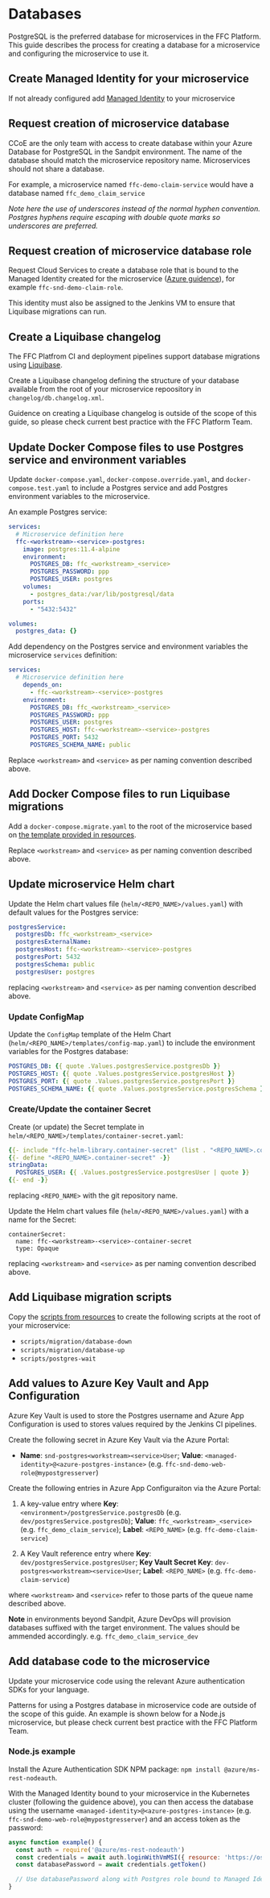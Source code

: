 # Databases

PostgreSQL is the preferred database for microservices in the FFC Platform.  This guide describes the process for creating a database for a microservice and configuring the microservice to use it.

## Create Managed Identity for your microservice

If not already configured add [Managed Identity](identity.md) to your microservice

## Request creation of microservice database
CCoE are the only team with access to create database within your Azure Database for PostgreSQL in the Sandpit environment.  The name of the database should match the microservice repository name.  Microservices should not share a database.

For example, a microservice named `ffc-demo-claim-service` would have a database named `ffc_demo_claim_service`

*Note here the use of underscores instead of the normal hyphen convention. Postgres hyphens require escaping with double quote marks so underscores are preferred.*

## Request creation of microservice database role

Request Cloud Services to create a database role that is bound to the Managed Identity created for the microservice ([Azure guidence](https://docs.microsoft.com/en-us/azure/postgresql/howto-connect-with-managed-identity#creating-a-postgresql-user-for-your-managed-identity)), for example `ffc-snd-demo-claim-role`.

This identity must also be assigned to the Jenkins VM to ensure that Liquibase migrations can run.

## Create a Liquibase changelog

The FFC Platfrom CI and deployment pipelines support database migrations using [Liquibase](https://www.liquibase.org/).

Create a Liquibase changelog defining the structure of your database available from the root of your microservice repoository in `changelog/db.changelog.xml`.

Guidence on creating a Liquibase changelog is outside of the scope of this guide, so please check current best practice with the FFC Platform Team.

## Update Docker Compose files to use Postgres service and environment variables

Update `docker-compose.yaml`, `docker-compose.override.yaml`, and `docker-compose.test.yaml` to include a Postgres service and add Postgres environment variables to the microservice.

An example Postgres service:

```yaml
services:
  # Microservice definition here
  ffc-<workstream>-<service>-postgres:
    image: postgres:11.4-alpine
    environment:
      POSTGRES_DB: ffc_<workstream>_<service>
      POSTGRES_PASSWORD: ppp
      POSTGRES_USER: postgres
    volumes:
      - postgres_data:/var/lib/postgresql/data
    ports:
      - "5432:5432"

volumes:
  postgres_data: {}
```

Add dependency on the Postgres service and environment variables the microservice `services` definition:

```yaml
services:
  # Microservice definition here
    depends_on:
      - ffc-<workstream>-<service>-postgres
    environment:
      POSTGRES_DB: ffc_<workstream>_<service>
      POSTGRES_PASSWORD: ppp
      POSTGRES_USER: postgres
      POSTGRES_HOST: ffc-<workstream>-<service>-postgres
      POSTGRES_PORT: 5432
      POSTGRES_SCHEMA_NAME: public
```

Replace `<workstream>` and `<service>` as per naming convention described above.

## Add Docker Compose files to run Liquibase migrations

Add a `docker-compose.migrate.yaml` to the root of the microservice based on [the template provided in resources](../../resources/docker-compose.migrate.yaml).

Replace `<workstream>` and `<service>` as per naming convention described above.

## Update microservice Helm chart

Update the Helm chart values file (`helm/<REPO_NAME>/values.yaml`) with default values for the Postgres service:

```yaml
postgresService:
  postgresDb: ffc_<workstream>_<service>
  postgresExternalName:
  postgresHost: ffc-<workstream>-<service>-postgres
  postgresPort: 5432
  postgresSchema: public
  postgresUser: postgres
```

replacing `<workstream>` and `<service>` as per naming convention described above.

### Update ConfigMap

Update the `ConfigMap` template of the Helm Chart (`helm/<REPO_NAME>/templates/config-map.yaml`) to include the environment variables for the Postgres database:

```yaml
POSTGRES_DB: {{ quote .Values.postgresService.postgresDb }}
POSTGRES_HOST: {{ quote .Values.postgresService.postgresHost }}
POSTGRES_PORT: {{ quote .Values.postgresService.postgresPort }}
POSTGRES_SCHEMA_NAME: {{ quote .Values.postgresService.postgresSchema }}
```

### Create/Update the container Secret

Create (or update) the Secret template in `helm/<REPO_NAME>/templates/container-secret.yaml`:

```yaml
{{- include "ffc-helm-library.container-secret" (list . "<REPO_NAME>.container-secret") -}}
{{- define "<REPO_NAME>.container-secret" -}}
stringData:
  POSTGRES_USER: {{ .Values.postgresService.postgresUser | quote }}
{{- end -}}
```

replacing `<REPO_NAME>` with the git repository name.

Update the Helm chart values file (`helm/<REPO_NAME>/values.yaml`) with a name for the Secret:

```
containerSecret:
  name: ffc-<workstream>-<service>-container-secret
  type: Opaque
```

replacing `<workstream>` and `<service>` as per naming convention described above.

## Add Liquibase migration scripts

Copy the [scripts from resources](../../resources/scripts) to create the following scripts at the root of your microservice:
* `scripts/migration/database-down`
* `scripts/migration/database-up`
* `scripts/postgres-wait`

## Add values to Azure Key Vault and App Configuration

Azure Key Vault is used to store the Postgres username and Azure App Configuration is used to stores values required by the Jenkins CI pipelines.

Create the following secret in Azure Key Vault via the Azure Portal:

* **Name**: `snd-postgres<workstream><service>User`; **Value**: `<managed-identity>@<azure-postgres-instance>` (e.g. `ffc-snd-demo-web-role@mypostgresserver`)

Create the following entries in Azure App Configuraiton via the Azure Portal:

1. A key-value entry where **Key**: `<environment>/postgresService.postgresDb` (e.g. `dev/postgresService.postgresDb`); **Value**: `ffc_<workstream>_<service>` (e.g. `ffc_demo_claim_service`); **Label**: `<REPO_NAME>` (e.g. `ffc-demo-claim-service`)

2. A Key Vault reference entry where **Key**: `dev/postgresService.postgresUser`; **Key Vault Secret Key**: `dev-postgres<workstream><service>User`; **Label**: `<REPO_NAME>` (e.g. `ffc-demo-claim-service`)

where `<workstream>` and `<service>` refer to those parts of the queue name described above.

**Note** in environments beyond Sandpit, Azure DevOps will provision databases suffixed with the target environment.  The values should be ammended accordingly. e.g. `ffc_demo_claim_service_dev`

## Add database code to the microservice

Update your microservice code using the relevant Azure authentication SDKs for your language.

Patterns for using a Postgres database in microservice code are outside of the scope of this guide. An example is shown below for a Node.js microservice, but please check current best practice with the FFC Platform Team.

### Node.js example

Install the Azure Authentication SDK NPM package: `npm install @azure/ms-rest-nodeauth`.

With the Managed Identity bound to your microservice in the Kubernetes cluster (following the guidence above), you can then access the database using the username `<managed-identity>@<azure-postgres-instance>` (e.g. `ffc-snd-demo-web-role@mypostgresserver`) and an access token as the password:

```javascript
async function example() {
  const auth = require('@azure/ms-rest-nodeauth')
  const credentials = await auth.loginWithVmMSI({ resource: 'https://ossrdbms-aad.database.windows.net' })
  const databasePassword = await credentials.getToken()

  // Use databasePassword along with Postgres role bound to Managed Identity to authenticate to your database
}
```

